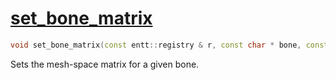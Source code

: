 # [set_bone_matrix](set_bone_matrix.hpp)

```cpp
void set_bone_matrix(const entt::registry & r, const char * bone, const glm::mat4 & m, data::skeleton & skeleton, const data::model_skeleton & model);
```

Sets the mesh-space matrix for a given bone.